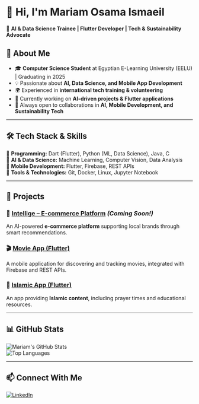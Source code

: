 # 👋 Hi, I'm Mariam Osama Ismaeil  
🚀 **AI & Data Science Trainee | Flutter Developer | Tech & Sustainability Advocate**  

## 📌 About Me  
- 🎓 **Computer Science Student** at Egyptian E-Learning University (EELU) | Graduating in 2025  
- 💡 Passionate about **AI, Data Science, and Mobile App Development**  
- 🌍 Experienced in **international tech training & volunteering**  
- 🔭 Currently working on **AI-driven projects & Flutter applications**  
- 💬 Always open to collaborations in **AI, Mobile Development, and Sustainability Tech**  

---

## 🛠️ Tech Stack & Skills  
🔹 **Programming:** Dart (Flutter), Python (ML, Data Science), Java, C  
🔹 **AI & Data Science:** Machine Learning, Computer Vision, Data Analysis  
🔹 **Mobile Development:** Flutter, Firebase, REST APIs  
🔹 **Tools & Technologies:** Git, Docker, Linux, Jupyter Notebook  

---

## 📌 Projects  
### 🚀 **[Intellige – E-commerce Platform](#)** *(Coming Soon!)*  
An AI-powered **e-commerce platform** supporting local brands through smart recommendations.  

### 🎬 **[Movie App (Flutter)](#)**  
A mobile application for discovering and tracking movies, integrated with Firebase and REST APIs.  

### 🕌 **[Islamic App (Flutter)](#)**  
An app providing **Islamic content**, including prayer times and educational resources.  

---

## 📊 GitHub Stats  
![Mariam's GitHub Stats](https://github-readme-stats.vercel.app/api?username=MariamOsama&show_icons=true&theme=radical)  
![Top Languages](https://github-readme-stats.vercel.app/api/top-langs/?username=MariamOsama&layout=compact&theme=radical)  

---

## 📫 Connect With Me  
[![LinkedIn](https://img.shields.io/badge/LinkedIn-Connect-blue?style=flat&logo=linkedin)](https://www.linkedin.com/in/mariam-ismaeil-071417266/)
